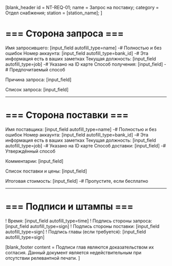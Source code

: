 [blank_header
id = NT-REQ-01;
name = Запрос на поставку;
category = Отдел снабжения;
station = [station_name];
]

# === Сторона запроса ===

Имя запросившего: [input_field autofill_type=name]
-# Полностью и без ошибок
Номер аккаунта: [input_field autofill_type=bank_id]
-# Эта информация есть в ваших заметках
Текущая должность: [input_field autofill_type=job]
-# Указано на ID карте
Способ получения: [input_field]
-# Предпочитаемый способ
<br>

Причина запроса:
[input_field]
<br>

Список запроса:
[input_field]
<br>

---

# === Сторона поставки ===

Имя поставщика: [input_field autofill_type=name]
-# Полностью и без ошибок
Номер аккаунта: [input_field autofill_type=bank_id]
-# Эта информация есть в ваших заметках
Текущая должность: [input_field autofill_type=job]
-# Указано на ID карте
Способ доставки: [input_field]
-# Утверждённый способ
<br>

Комментарии:
[input_field]
<br>

Список поставки и цены:
[input_field]
<br>

Итоговая стоимость: [input_field]
-# Пропустите, если бесплатно

---

# === Подписи и штампы ===

! Время: [input_field autofill_type=time]
! Подпись стороны запроса: [input_field autofill_type=sign]
! Подпись стороны поставки: [input_field autofill_type=sign]
! Подпись главы (если требуется): [input_field autofill_type=sign]

[blank_footer
content = Подписи глав являются доказательством их согласия.
Данный документ является недействительным при отсутствии релевантной печати.
]
